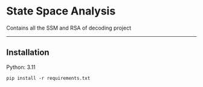 # State Space Analysis

Contains all the SSM and RSA of decoding project

---

## Installation

Python: 3.11

```
pip install -r requirements.txt
```
